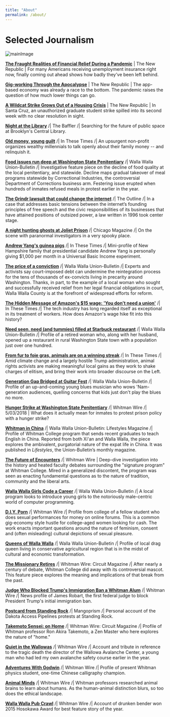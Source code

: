 ```yaml
---
title: "About"
permalink: /about/
---
```

# Selected Journalism

![mainImage](/images/avatar.JPG)

**[The Fraught Realities of Financial Relief During a Pandemic](https://newrepublic.com/article/157631/unemployment-insurance-coronavirus-cares-act)** \| The New Republic \| For many Americans receiving unemployment insurance right now, finally coming out ahead shows how badly they’ve been left behind.  

**[Gig-working Through the Apocalypse](https://newrepublic.com/article/157227/gig-working-apocalypse)** \| The New Republic \| The app-based economy was already a race to the bottom. The pandemic raises the question of how much lower things can go.  

**[A Wildcat Strike Grows Out of a Housing Crisis](https://newrepublic.com/article/156591/wildcat-strike-grows-housing-crisis)** \| The New Republic \| In Santa Cruz, an unauthorized graduate student strike spilled into its second week with no clear resolution in sight.  

**[Night at the Library](https://thebaffler.com/latest/a-night-at-the-library-schwartz)** /| The Baffler /| Searching for the future of public space at Brooklyn's Central Library.  

**[Old money, young guilt](http://inthesetimes.com/article/21665/millennials-trust-funds-Resource-Generation-money)** /| In These Times /| An upsurgent non-profit organizes wealthy millennials to talk openly about their family money -- and relinquish it.  

**[Food issues run deep at Washington State Penitentiary](http://www.union-bulletin.com/news/food-issues-run-deep-at-washington-state-penitentiary/article_0da49ace-45c4-11e8-a702-134b28fbc3b2.html)** /| Walla Walla Union-Bulletin /| Investigative feature piece on the decline of food quality at the local penitentiary, and statewide. Decline maps gradual takeover of meal programs statewide by Correctional Industries, the controversial Department of Corrections business arm. Festering issue erupted when hundreds of inmates refused meals in protest earlier in the year.  

**[The Grindr lawsuit that could change the internet](https://theoutline.com/post/6968/grindr-lawsuit-matthew-herrick?utm_source=)** /| The Outline /| In a case that addresses basic tensions between the internet’s founding principles of free speech and the civic responsibilities of its businesses that have attained positions of outsized power, a law written in 1996 took center stage.  

**[A night hunting ghosts at Joliet Prison](http://www.chicagomag.com/city-life/October-2018/A-Night-Hunting-Ghosts-at-Joliet-Prison/)** /| Chicago Magazine /| On the scene with paranormal investigators in a very spooky place.  

**[Andrew Yang's guinea pigs](http://inthesetimes.com/article/21858/andrew-yang-universal-basic-income-presidential-candidate)** /| In These Times /| Mini-profile of New Hampshire family that presidential candidate Andrew Yang is personally giving $1,000 per month in a Universal Basic Income experiment.  

**[The price of a conviction](http://www.union-bulletin.com/news/courts_and_crime/the-price-of-a-conviction/article_6b4ced1e-d4c3-11e8-9c5a-f75fc47c39b0.html)** /| Walla Walla Union-Bulletin /| Experts and activists say court-imposed debt can undermine the reintegration process for the tens of thousands of ex-convicts living in precarity around Washington. Thanks, in part, to the example of a local woman who sought and successfully received relief from her legal financial obligations in court, Walla Walla County is at the forefront of widespread efforts for reform.  

**[The Hidden Message of Amazon's $15 wage: 'You don't need a union'](http://inthesetimes.com/working/entry/21495/the_hidden_message_of_amazons_15_wage_you_dont_need_a_union)** /| In These Times /| The tech industry has long regarded itself as exceptional in its treatment of workers. How does Amazon's wage hike fit into this history?  

**[Need seen, need (and tummies) filled at Starbuck restaurant](http://www.union-bulletin.com/news/business/need-seen-need-and-tummies-filled-at-starbuck-restaurant/article_4e67136a-ae48-11e8-a3a0-1fdbb389eedc.html)** /| Walla Walla Union-Bulletin /| Profile of a retired woman who, along with her husband, opened up a restaurant in rural Washington State town with a population just over one hundred.  

**[From fur to foie gras, animals are on a winning streak](http://inthesetimes.com/article/22185/from-fur-to-foie-gras-animals-are-on-a-winning-streak)** /| In These Times /| Amid climate change and a largely hostile Trump administration, animal rights activists are making meaningful local gains as they work to shake charges of elitism, and bring their work into broader discourse on the Left.  

**[Generation Gap Bridged at Guitar Fest](http://www.union-bulletin.com/things_to_do/entertainment/generation-gap-bridged-at-guitar-fest/article_fb4c048a-24c5-11e8-9f9f-2b3b533e004b.html)** /| Walla Walla Union-Bulletin /| Profile of an up-and-coming young blues musician who wows 'Nam-generation audiences, quelling concerns that kids just don't play the blues no more.  

**[Hunger Strike at Washington State Penitentiary](https://whitmanwire.com/feature/2018/05/03/hunger-strike-at-the-washington-state-penitentiary/)** /| Whitman Wire /| 5/03/2018 | What does it actually mean for inmates to protest prison policy with a hunger strike?  

**[Whitman in China](http://andrewtheschwartz.com/2018/06/12/whitman-goes-to-china-the-question-is-where-to-go-after)** /| Walla Walla Union-Bulletin: Lifestyles Magazine /| Profile of Whitman College program that sends recent graduates to teach English in China. Reported from both Xi'an and Walla Walla, the piece explores the ambivalent, purgatorial nature of the expat life in China. It was published in _Lifestyles_, the Union-Bulletin’s monthly magazine.  

**[The Future of Encounters](https://whitmanwire.com/feature/2018/03/08/the-future-of-encounters/)** /| Whitman Wire | Deep-dive investigation into the history and heated faculty debates surrounding the "signature program" at Whitman College. Mired in a generalized discontent, the program was seen as enacting fundamental questions as to the nature of tradition, community and the liberal arts.  

**[Walla Walla Girls Code a Career](http://www.union-bulletin.com/news/education/walla-walla-girls-code-a-career/article_16d6117e-d91b-11e7-b9a2-27de50645f1d.html)** /| Walla Walla Union-Bulletin /| A local program looks to introduce young girls to the notoriously male-centric world of computer programming.  

**[D.I.Y. Porn](https://whitmanwire.com/feature/2017/11/09/d-i-y-porn/)** /| Whitman Wire /| Profile from college of a fellow student who does sexual performances for money on online forums. This is a common gig-economy style hustle for college-aged women looking for cash. The work enacts important questions around the nature of feminism, consent and (often misleading) cultural depictions of sexual pleasure.  

**[Queens of Walla Walla](http://www.union-bulletin.com/featured_story/the-queens-of-walla-walla/article_c4c8ec0c-ab9e-11e7-8784-b761518dfb93.html)** /| Walla Walla Union-Bulletin /| Profile of local drag queen living in conservative agricultural region that is in the midst of cultural and economic transformation.  

**[The Missionary Retires](https://whitmanwire.com/magazine-2/2017/05/12/the-missionary-retires/)** /| Whitman Wire: Circuit Magazine /| After nearly a century of debate, Whitman College did away with its controversial mascot. This feature piece explores the meaning and implications of that break from the past.  

**[Judge Who Blocked Trump's Immigration Ban a Whitman Alum](https://whitmanwire.com/news/2017/02/08/judge-james-robart/)** /| Whitman Wire /| News profile of James Robart, the first federal judge to block President Trump's initial immigration ban.  

**[Postcard from Standing Rock](https://mangoprism.com/2016/11/15/postcard-from-standing-rock-get-your-pistol-white-man/)** /| Mangoprism /| Personal account of the Dakota Access Pipelines protests at Standing Rock.  

**[Takemoto Sensei: on Home](http://andrewtheschwartz.com/2018/06/29/takemoto-sensei-on-home/)** /| Whitman Wire: Circuit Magazine /| Profile of Whitman professor Ron Akira Takemoto, a Zen Master who here explores the nature of "home."  

**[Quiet in the Wallowas](https://whitmanwire.com/feature/2016/04/21/remember-kip-rand/)** /| Whitman Wire /| Account and tribute in reference to the tragic death the director of the Wallowa Avalanche Center, a young man who had led my own avalanche safety course earlier in the year.  

**[Adventures With Godwin](https://whitmanwire.com/feature/2016/03/10/adventures-with-godwin/)** /| Whitman Wire /| Profile of present Whitman physics student, one-time Chinese calligraphy champion.  

**[Animal Minds](https://whitmanwire.com/feature/2016/02/25/animal-minds/)** /| Whitman Wire /| Whitman professors researched animal brains to learn about humans. As the human-animal distinction blurs, so too does the ethical landscape.  

**[Walla Walla Pub Crawl](https://whitmanwire.com/feature/2015/11/19/a-walla-walla-pub-crawl/)** /| Whitman Wire /| Account of drunken bender won 2015 Hosokawa Award for best feature story of the year.
